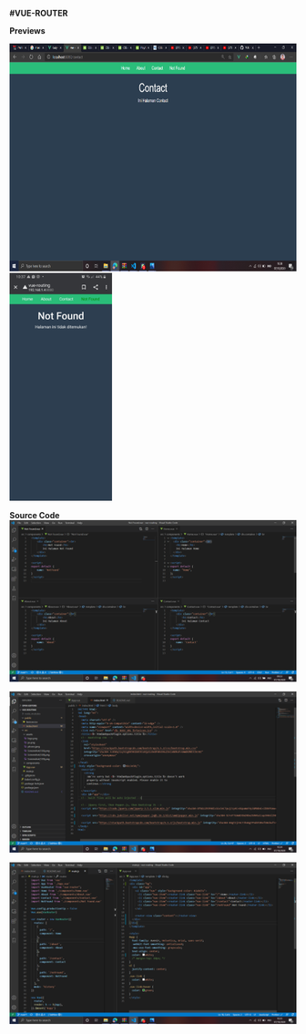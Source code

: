 **#VUE-ROUTER**

**Previews**

<img src="./src/assets/pc.png" height="400px"> <img src="./src/assets/phone.jpeg" height="400px">

**Source Code**
![](src/assets/Screenshot(136).png)

![](src/assets/Screenshot(140).png)

![](src/assets/Screenshot(141).png)
